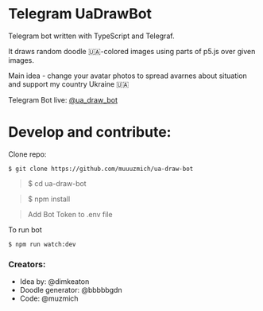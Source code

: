 # Telegram UaDrawBot

Telegram bot written with TypeScript and Telegraf.

It draws random doodle 🇺🇦-colored images using parts of p5.js over given images.

Main idea - change your avatar photos to spread avarnes about situation and support my country Ukraine 🇺🇦

Telegram Bot live: [@ua_draw_bot](https://t.me/ua_draw_bot)

# Develop and contribute:

Clone repo:

    $ git clone https://github.com/muuuzmich/ua-draw-bot

> $ cd ua-draw-bot

> $ npm install

> Add Bot Token to .env file

To run bot

    $ npm run watch:dev

### Creators:

- Idea by: @dimkeaton
- Doodle generator: @bbbbbgdn
- Code: @muzmich
